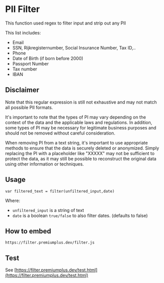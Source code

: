 # PII Filter

This function used regex to filter input and strip out any PII

This list includes:
- Email
- SSN, Rijkregisternumber, Social Insurance Number, Tax ID,..
- Phone
- Date of Birth (if born before 2000)
- Passport Number
- Tax number
- IBAN

## Disclaimer
Note that this regular expression is still not exhaustive and may not match all possible PII formats. 

It's important to note that the types of PI may vary depending on the context of the data and the applicable laws and regulations. In addition, some types of PI may be necessary for legitimate business purposes and should not be removed without careful consideration.

When removing PI from a text string, it's important to use appropriate methods to ensure that the data is securely deleted or anonymized. Simply replacing the PI with a placeholder like "XXXXX" may not be sufficient to protect the data, as it may still be possible to reconstruct the original data using other information or techniques.

## Usage
`var filtered_text = filter(unfiltered_input,date)`

Where:
- `unfiltered_input` is a string of text
- `date` is a boolean `true/false` to also filter dates. (defaults to false)

## How to embed
`https://filter.premiumplus.dev/filter.js`

## Test
See [https://filter.premiumplus.dev/test.html](https://filter.premiumplus.dev/test.html)
